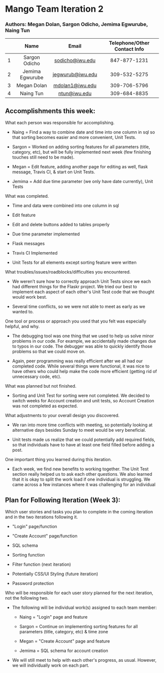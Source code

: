 # Mango Team Iteration 2 

### Authors: Megan Dolan, Sargon Odicho, Jemima Egwurube, Naing Tun

|   | Name            | Email            | Telephone/Other Contact Info  |
|:---| :------------: | :--------------: | :----------: |
| 1 | Sargon Odicho   | sodicho@iwu.edu  | 847-877-1231 |
| 2 | Jemima Egwurube | jegwurub@iwu.edu | 309-532-5275 |
| 3 | Megan Dolan     | mdolan1@iwu.edu  | 309-706-5796 |
| 4 | Naing Tun 	  | ntun@iwu.edu	 | 309-684-8835 |

## Accomplishments this week:


What each person was responsible for accomplishing.

  + Naing = Find a way to combine date and time into one column in sql so that sorting becomes easier and more convenient,
  Unit Tests.

  + Sargon = Worked on adding sorting features for all parameters (title, category, etc), 
  but will be fully implemented next week (few finishing touches still need to be made).

  + Megan = Edit feature, adding another page for editing as well, flask message, Travis CI, & start on Unit Tests.

  + Jemima = Add due time parameter (we only have date currently), Unit Tests

What was completed.

+ Time and data were combined into one column in sql

+ Edit feature

+ Edit and delete buttons added to tables properly

+ Due time parameter implemented

+ Flask messages

+ Travis CI Implemented

+ Unit Tests for all elements except sorting feature were written

What troubles/issues/roadblocks/difficulties you encountered.

+ We weren’t sure how to correctly approach Unit Tests since we each had different things for 
the Flaskr project. We tried our best to implement each aspect of each other's Unit Test code that
we thought would work best.

+ Several time conflicts, so we were not able to meet as early as we wanted to.

One tool or process or approach you used that you felt was especially helpful, and why.

+ The debugging tool was one thing that we used to help us solve minor problems in our code. For example,
we accidentally made changes due to typos in our code. The debugger was able to quickly identify those problems
so that we could move on. 

+ Again, peer programming was really efficient after we all had our completed code. While several things
were functional, it was nice to have others who could help make the code more efficient (getting rid of
unnecessary code, etc). 

What was planned but not finished.

+ Sorting and Unit Test for sorting were not completed. We decided to switch weeks for Account creation and 
unit tests, so Account Creation was not completed as expected. 

What adjustments to your overall design you discovered.

+ We ran into more time conflicts with meeting, so potentially looking at alternative days besides 
Sunday to meet would be very beneficial. 

+ Unit tests made us realize that we could potentially add required fields, so that individuals have to
have at least one field filled before adding a post.

One important thing you learned during this iteration.

+ Each week, we find new benefits to working together. The Unit Test section really helped us to ask each
other questions. We also learned that it is okay to split the work load if one individual is struggling. 
We came across a few instances where it was challenging for an individual

## Plan for Following Iteration (Week 3):

Which user stories and tasks you plan to complete in the coming iteration and in the two iterations following it.

+ "Login" page/function

+ "Create Account" page/function

+ SQL schema

+ Sorting function

+ Filter function (next iteration)

+ Potentially CSS/UI Styling (future iteration)

+ Password protection


Who will be responsible for each user story planned for the next iteration, not the following two.

+ The following will be individual work(s) assigned to each team member:

  + Naing = "Login" page and feature

  + Sargon = Continue on implementing sorting features for all parameters (title, category, etc) & time zone

  + Megan = "Create Account" page and feature

  + Jemima = SQL schema for account creation
  
+ We will still meet to help with each other's progress, as usual. However, we will
 individually work on each part.
